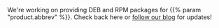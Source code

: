 We're working on providing DEB and RPM packages for {{% param "product.abbrev" %}}. Check back here or [follow our blog](https://axoflow.com/blog/) for updates!